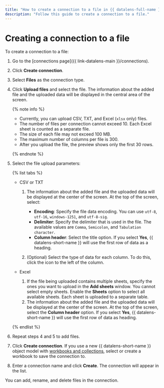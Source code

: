 ```yaml
---
title: "How to create a connection to a file in {{ datalens-full-name }}"
description: "Follow this guide to create a connection to a file."
---
```


# Creating a connection to a file

To create a connection to a file:



1. Go to the [connections page]({{ link-datalens-main }}/connections).


1. Click **Create connection**.



1. Select **Files** as the connection type.
1. Click **Upload files** and select the file. The information about the added file and the uploaded data will be displayed in the central area of the screen.

   {% note info %}

   * Currently, you can upload CSV, TXT, and Excel (`xlsx` only) files.
   * The number of files per connection cannot exceed 10. Each Excel sheet is counted as a separate file.
   * The size of each file may not exceed 100 MB.
   * The maximum number of columns per file is 300.
   * After you upload the file, the preview shows only the first 30 rows.

   {% endnote %}

1. Select the file upload parameters:

   {% list tabs %}

   - CSV or TXT

      1. The information about the added file and the uploaded data will be displayed at the center of the screen. At the top of the screen, select:

         * **Encoding**: Specify the file data encoding. You can use `utf-8`, `utf-16`, `windows-1251`, and `utf-8-sig`.
         * **Delimiter**: Specify the delimiter that is used in the file. The available values are `Comma`, `Semicolon`, and `Tabulation character`.
         * **Column header**: Select the title option. If you select **Yes**, {{ datalens-short-name }} will use the first row of data as a heading.

      1. (Optional) Select the type of data for each column. To do this, click the icon to the left of the column.

   - Excel

      1. If the file being uploaded contains multiple sheets, specify the ones you want to upload in the **Add sheets** window. You cannot select empty sheets. Enable the **Sheets** option to select all available sheets. Each sheet is uploaded to a separate table.
      1. The information about the added file and the uploaded data will be displayed at the center of the screen. At the top of the screen, select the **Column header** option. If you select **Yes**, {{ datalens-short-name }} will use the first row of data as heading.

   {% endlist %}

1. Repeat steps 4 and 5 to add files.
1. Click **Create connection**. If you use a new {{ datalens-short-name }} object model with [workbooks and collections](../../../datalens/workbooks-collections/index.md), select or create a workbook to save the connection to.
1. Enter a connection name and click **Create**. The connection will appear in the list.

You can add, rename, and delete files in the connection.
